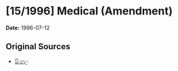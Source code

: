 # [15/1996] Medical (Amendment)

**Date:** 1996-07-12

## Original Sources

- [සිංහල](https://documents.gov.lk/view/acts/1996/7/15-1996_S.pdf)

